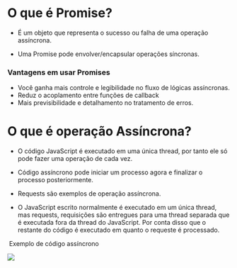 # O que é Promise?

- É um objeto que representa o sucesso ou falha de uma operação assíncrona.

- Uma Promise pode envolver/encapsular operações síncronas.

### Vantagens em usar Promises

- Você ganha mais controle e legibilidade no fluxo de lógicas assíncronas.
- Reduz o acoplamento entre funções de callback
- Mais previsibilidade e detalhamento no tratamento de erros.



# O que é operação Assíncrona?

- O código JavaScript é executado em uma única thread, por tanto ele só pode fazer uma operação de cada vez.

- Código assíncrono pode iniciar um processo agora e finalizar o processo posteriormente.

- Requests são exemplos de operação assíncrona.
- O JavaScript escrito normalmente é executado em um única thread, mas requests, requisições são entregues para uma thread separada que é executada fora da thread do JavaScript. Por conta disso que o restante do código é executado em quanto o requeste é processado.

​														 Exemplo de código assíncrono

![](C:\Users\miche\Documents\bootcamp-everis\promises\Screenshot_1.png)
